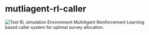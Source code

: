 # mutliagent-rl-caller
![Test RL simulation Environment](https://github.com/FLAGlab/multiagent-rl-caller/workflows/Test%20RL%20simulation%20Environment/badge.svg?branch=master)
MultiAgent Reinforcement Learning based caller system for optimal survey allocation.
